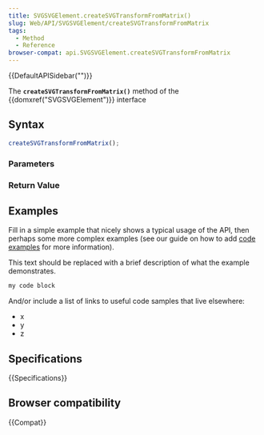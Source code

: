 ```yaml
---
title: SVGSVGElement.createSVGTransformFromMatrix()
slug: Web/API/SVGSVGElement/createSVGTransformFromMatrix
tags:
  - Method
  - Reference
browser-compat: api.SVGSVGElement.createSVGTransformFromMatrix
---
```

{{DefaultAPISidebar("")}}

The **`createSVGTransformFromMatrix()`** method of the {{domxref("SVGSVGElement")}} interface 

## Syntax

```js
createSVGTransformFromMatrix();
```

### Parameters



### Return Value



## Examples

Fill in a simple example that nicely shows a typical usage of the API, then perhaps some more complex examples (see our guide on how to add [code examples](/en-US/docs/MDN/Contribute/Structures/Code_examples) for more information).

This text should be replaced with a brief description of what the example demonstrates.

```js
my code block
```

And/or include a list of links to useful code samples that live elsewhere:

*   x
*   y
*   z

## Specifications

{{Specifications}}

## Browser compatibility

{{Compat}}

